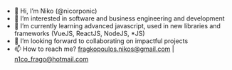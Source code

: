 - 👋 Hi, I’m Niko (@nicorponic)
- 👀 I’m interested in software and business engineering and development
- 🌱 I’m currently learning advanced javascript, used in new libraries and frameworks (VueJS, ReactJS, NodeJS, *JS)
- 💞️ I’m looking forward to collaborating on impactful projects
- 📫 How to reach me? fragkopoulos.nikos@gmail.com | n1co_frago@hotmail.com

<!---
nicorponic/nicorponic is a ✨ special ✨ repository because its `README.md` (this file) appears on your GitHub profile.
You can click the Preview link to take a look at your changes.
--->
